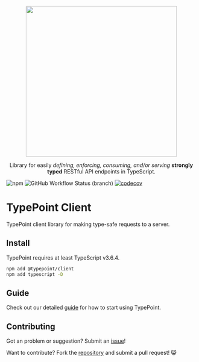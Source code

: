 <p align="center">
  <a href="https://typepoint.github.io">
    <img src="https://github.com/typepoint/typepoint/raw/master/img/logo-no-bg-wide.png" width="400" />
  </a>
  <p align="center">
    Library for easily
    <i>defining, enforcing, consuming, and/or serving</i>
    <b>strongly typed</b> RESTful API endpoints
    in TypeScript.
  </p>
</p>

![npm](https://img.shields.io/npm/v/@typepoint/client?color=brightgreen) ![GitHub Workflow Status (branch)](https://img.shields.io/github/workflow/status/typepoint/typepoint/Validate/master) [![codecov](https://codecov.io/gh/typepoint/typepoint/branch/master/graph/badge.svg?flag=client)](https://codecov.io/gh/typepoint/typepoint)

# TypePoint Client

TypePoint client library for making type-safe requests to a server.

## Install

TypePoint requires at least TypeScript v3.6.4.

```sh
npm add @typepoint/client
npm add typescript -D
```

## Guide

Check out our detailed [guide](https://typepoint.github.io) for how to start using TypePoint.

## Contributing

Got an problem or suggestion? Submit an [issue](https://github.com/typepoint/typepoint/issues)!

Want to contribute? Fork the [repository](https://github.com/typepoint/typepoint) and submit a pull request! 😸
